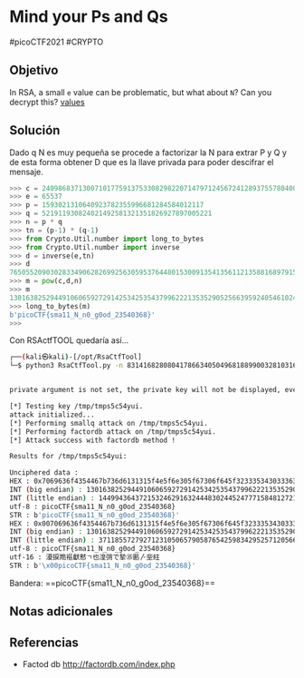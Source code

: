 # Mind your Ps and Qs
#picoCTF2021 #CRYPTO 
## Objetivo
In RSA, a small `e` value can be problematic, but what about `N`? Can you decrypt this? [values](https://mercury.picoctf.net/static/38f30029ab93478310e906d3d084a4c1/values)
## Solución
Dado q N es muy pequeña se procede a factorizar la N para extrar P y Q y de esta forma obtener D que es la llave privada para poder descifrar el mensaje.
```python
>>> c = 240986837130071017759137533082982207147971245672412893755780400885108149004760496
>>> e = 65537
>>> p = 1593021310640923782355996681284584012117
>>> q = 521911930824021492581321351826927897005221
>>> n = p * q
>>> tn = (p-1) * (q-1)
>>> from Crypto.Util.number import long_to_bytes
>>> from Crypto.Util.number import inverse
>>> d = inverse(e,tn)
>>> d
765055209030283349062826992563059537644801530091354135611213588168979150187907233                                                                                      
>>> m = pow(c,d,n)
>>> m
13016382529449106065927291425342535437996222135352905256639592405461024281868413                                                                                       
>>> long_to_bytes(m)
b'picoCTF{sma11_N_n0_g0od_23540368}'                                                                                                                                   
>>>               
```

Con RSActfTOOL quedaría así...
``` bash
┌──(kali㉿kali)-[/opt/RsaCtfTool]
└─$ python3 RsaCtfTool.py -n 831416828080417866340504968188990032810316193533653516022175784399720141076262857 -e 65537 --uncipher 240986837130071017759137533082982207147971245672412893755780400885108149004760496


private argument is not set, the private key will not be displayed, even if recovered.                                                                            

[*] Testing key /tmp/tmps5c54yui.
attack initialized...
[*] Performing smallq attack on /tmp/tmps5c54yui.
[*] Performing factordb attack on /tmp/tmps5c54yui.
[*] Attack success with factordb method !

Results for /tmp/tmps5c54yui:

Unciphered data :
HEX : 0x7069636f4354467b736d6131315f4e5f6e305f67306f645f32333534303336387d
INT (big endian) : 13016382529449106065927291425342535437996222135352905256639592405461024281868413
INT (little endian) : 14499436437215324629163244483024452477715848127212044465501836292547934115031408
utf-8 : picoCTF{sma11_N_n0_g0od_23540368}
STR : b'picoCTF{sma11_N_n0_g0od_23540368}'
HEX : 0x007069636f4354467b736d6131315f4e5f6e305f67306f645f32333534303336387d
INT (big endian) : 13016382529449106065927291425342535437996222135352905256639592405461024281868413
INT (little endian) : 3711855727927123105065790587654259834295257120566283383168470090892271133448040448
utf-8 : picoCTF{sma11_N_n0_g0od_23540368}
utf-16 : 瀀捩䍯䙔獻慭ㄱ也湟弰で摯㉟㔳〴㘳紸
STR : b'\x00picoCTF{sma11_N_n0_g0od_23540368}'

```

Bandera:
==picoCTF{sma11_N_n0_g0od_23540368}==
## Notas adicionales

## Referencias
- Factod db http://factordb.com/index.php